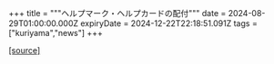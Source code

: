 +++
title = """ヘルプマーク・ヘルプカードの配付"""
date = 2024-08-29T01:00:00.000Z
expiryDate = 2024-12-22T22:18:51.091Z
tags = ["kuriyama","news"]
+++


[[source]](https://www.town.kuriyama.hokkaido.jp/soshiki/39/27696.html)
